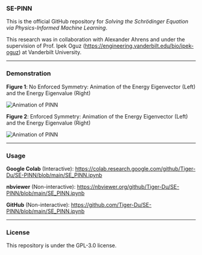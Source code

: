 ### SE-PINN

This is the official GitHub repository for _Solving the Schrödinger Equation via Physics-Informed Machine Learning_.

This research was in collaboration with Alexander Ahrens and under the supervision of Prof. Ipek Oguz (https://engineering.vanderbilt.edu/bio/ipek-oguz) at Vanderbilt University.

---

### Demonstration

**Figure 1**: No Enforced Symmetry: Animation of the Energy Eigenvector (Left) and the Energy Eigenvalue (Right)

![Animation of PINN](assets/animation%20(no%20symmetry).gif)

**Figure 2**: Enforced Symmetry: Animation of the Energy Eigenvector (Left) and the Energy Eigenvalue (Right)

![Animation of PINN](assets/animation.gif)

---

### Usage

__Google Colab__ (Interactive): https://colab.research.google.com/github/Tiger-Du/SE-PINN/blob/main/SE_PINN.ipynb

__nbviewer__ (Non-interactive): https://nbviewer.org/github/Tiger-Du/SE-PINN/blob/main/SE_PINN.ipynb

__GitHub__ (Non-interactive): https://github.com/Tiger-Du/SE-PINN/blob/main/SE_PINN.ipynb

---

### License

This repository is under the GPL-3.0 license.
